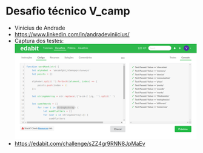# Desafio técnico V_camp

 -  Vinicius de Andrade
 -  https://www.linkedin.com/in/andradeviniicius/
 -  Captura dos testes:
  ![Edabit result image](edabitWordRankScoringSystem.png)
 -  https://edabit.com/challenge/sZZ4gr9RNN8JpMaEv
